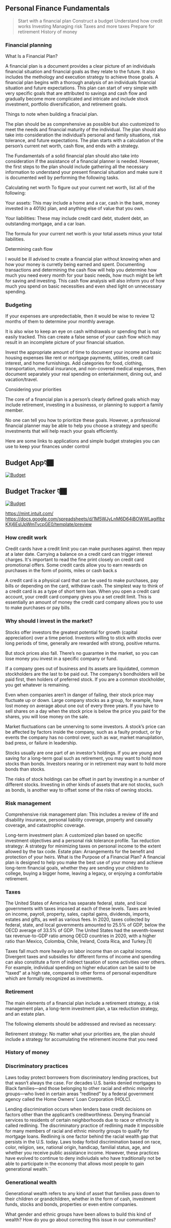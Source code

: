 ## Personal Finance Fundamentals

> Start with a financial plan 
> Construct a budget
> Understand how credit works
> Investing
> Managing risk
> Taxes and more taxes
> Prepare for retirement
> History of money

### Financial planning
What Is a Financial Plan?

A financial plan is a document provides a clear picture of an individuals financial situation and financial goals as they relate to the future. It also includes the methology and execution strategy to achieve those goals. A financial plan begins with a thorough analysis of an individuals financial situation and future expectations. This plan can start of very simple with very specific goals that are attributed to savings and cash flow and gradually become more complicated and intricate and include stock investment, portfolio diversification, and retirement goals.

Things to note when building a finacial plan.

The plan should be as comprehensive as possible  but also customized to meet the needs and financial maturity of the individual. The plan should also take into consideration the individual’s personal and family situations, risk tolerance, and future expectations.
The plan starts with a calculation of the person’s current net worth, cash flow, and ends with a strategy.


The Fundamentals of a solid financial plan should also take into consideration if the assistance of a financial planner is needed. However, the first steps to the plan should include gathering all the necessary information to  understand your present financial situation and make sure it is documented well by performing the following tasks.


Calculating net worth
To figure out your current net worth, list all of the following:

Your assets: This may include a home and a car, cash in the bank, money invested in a 401(k) plan, and anything else of value that you own.

Your liabilities: These may include credit card debt, student debt, an outstanding mortgage, and a car loan.

The formula for your current net worth is your total assets minus your total liabilities.

Determining cash flow

I would be ill advised to create a financial plan without knowing when and how your money is curretly being earned and spent. Documenting transactions and determining the cash flow will help you determine how much you need every month for your basic needs, how much might be left for saving and investing. This cash flow analysis will also inform you of how much you spend on basic necessities and even shed light on unnecessary spending.

### Budgeting

If your expenses are unpredectiable, then it would be wise to review 12 months of them to determine your monthly average.

It is also wise to keep an eye on cash withdrawals or spending that is not easily tracked. This can create a false sense of your cash flow which may result in an incomplete picture of your financial situation. 

Invest the appropriate amount of time to document your income and basic housing expenses like rent or mortgage payments, utilities, credit card interest, and home furnishings. Add categories for food, clothing, transportation, medical insurance, and non-covered medical expenses, then document separately your real spending on entertainment, dining out, and vacation/travel.

Considering your priorities

The core of a financial plan is a person’s clearly defined goals which may include retirement, investing in a businesss, or planning to support a family member.

No one can tell you how to prioritize these goals. However, a professional financial planner may be able to help you choose a strategy and specific investments that will help reach your goals efficiently.

Here are some links to applications and simple budget strategies you can use to keep your finances under control

## Budget App👇🏾
[![Budget](budget.png)](https://mint.intuit.com/)

## Budget Tracker 👇🏾
[![Budget](budget.png)](https://docs.google.com/spreadsheets/d/1M5WJyLnM6D64jBOWWLagiflbzKXj6EsIJpWmTvcpGE0/template/preview)


https://mint.intuit.com/
https://docs.google.com/spreadsheets/d/1M5WJyLnM6D64jBOWWLagiflbzKXj6EsIJpWmTvcpGE0/template/preview

### How credit work

Credit cards have a credit limit you can make purchases against. then repay at a later date.
Carrying a balance on a credit card can trigger interest charges.
It's important to read the fine print closely on credit card promotional offers.
Some credit cards allow you to earn rewards on purchases in the form of points, miles or cash back.s

A credit card is a physical card that can be used to make purchases, pay bills or depending on the card, withdraw cash. The simplest way to think of a credit card is as a type of short term loan.
When you open a credit card account, your credit card company gives you a set credit limit. This is essentially an amount of money the credit card company allows you to use to make purchases or pay bills.

### Why should I invest in the market?

Stocks offer investors the greatest potential for growth (capital appreciation) over a time period. Investors willing to stick with stocks over long periods of time, generally are rewarded with strong, positive returns.

But stock prices also fall. There’s no guarantee in the market, so you can lose money you invest in a specific company or fund.

If a company goes out of business and its assets are liquidated, common stockholders are the last to be paid out. The company’s bondholders will be paid first, then holders of preferred stock. If you are a common stockholder, you get whatever is remaining.

Even when companies aren’t in danger of failing, their stock price may fluctuate up or down. Large company stocks as a group, for example, have lost money on average about one out of every three years. If you have to sell shares on a day when the stock price is below the price you paid for the shares, you will lose money on the sale.

Market fluctuations can be unnerving to some investors. A stock’s price can be affected by factors inside the company, such as a faulty product, or by events the company has no control over, such as war, market manupilation, bad press, or failure in leadership.

Stocks usually are one part of an investor’s holdings. If you are young and saving for a long-term goal such as retirement, you may want to hold more stocks than bonds. Investors nearing or in retirement may want to hold more bonds than stocks.

The risks of stock holdings can be offset in part by investing in a number of different stocks. Investing in other kinds of assets that are not stocks, such as bonds, is another way to offset some of the risks of owning stocks.


### Risk management

Comprehensive risk management plan: This includes a review of life and disability insurance, personal liability coverage, property and casualty coverage, and catastrophic coverage.

Long-term investment plan: A customized plan based on specific investment objectives and a personal risk tolerance profile.
Tax reduction strategy: A strategy for minimizing taxes on personal income to the extent allowed by the tax code.
Estate plan: Arrangements for the benefit and protection of your heirs.
What is the Purpose of a Financial Plan?
A financial plan is designed to help you make the best use of your money and achieve long-term financial goals, whether they are sending your children to college, buying a bigger home, leaving a legacy, or enjoying a comfortable retirement.

### Taxes

The United States of America has separate federal, state, and local governments with taxes imposed at each of these levels. Taxes are levied on income, payroll, property, sales, capital gains, dividends, imports, estates and gifts, as well as various fees. In 2020, taxes collected by federal, state, and local governments amounted to 25.5% of GDP, below the OECD average of 33.5% of GDP. The United States had the seventh-lowest tax revenue-to-GDP ratio among OECD countries in 2020, with a higher ratio than Mexico, Colombia, Chile, Ireland, Costa Rica, and Turkey.[1]

Taxes fall much more heavily on labor income than on capital income. Divergent taxes and subsidies for different forms of income and spending can also constitute a form of indirect taxation of some activities over others. For example, individual spending on higher education can be said to be "taxed" at a high rate, compared to other forms of personal expenditure which are formally recognized as investments.

### Retirement

The main elements of a financial plan include a retirement strategy, a risk management plan, a long-term investment plan, a tax reduction strategy, and an estate plan.


The following elements should be addressed and revised as necessary:

Retirement strategy: No matter what your priorities are, the plan should include a strategy for accumulating the retirement income that you need

### History of money
### Discriminatory practices

Laws today protect borrowers from discriminatory lending practices, but that wasn’t always the case. For decades U.S. banks denied mortgages to Black families—and those belonging to other racial and ethnic minority groups—who lived in certain areas “redlined” by a federal government agency called the Home Owners’ Loan Corporation (HOLC).

Lending discrimination occurs when lenders base credit decisions on factors other than the applicant’s creditworthiness.
Denying financial services to residents of certain neighborhoods due to race or ethnicity is called redlining.
The discriminatory practice of redlining made it impossible for many members of racial and ethnic minority groups to qualify for mortgage loans.
Redlining is one factor behind the racial wealth gap that persists in the U.S. today.
Laws today forbid discrimination based on race, color, religion, sex, national origin, handicap, familial status, age, and whether you receive public assistance income. However, these practices have evolved to continue to deny indiviudals who have traditionally not be able to participate in the economy that allows most people to gain generational wealth.``

### Generational wealth

Generational wealth refers to any kind of asset that families pass down to their children or grandchildren, whether in the form of cash, investment funds, stocks and bonds, properties or even entire companies.

What gender and ethnic groups have been allows to build this kind of wealth?
How do you go about correcting this issue in our communities?

